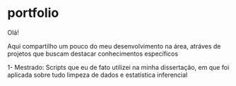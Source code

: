 # portfolio

Olá!

Aqui compartilho um pouco do meu desenvolvimento na área, atráves de projetos que buscam destacar conhecimentos específicos

1- Mestrado: Scripts que eu de fato utilizei na minha dissertação, em que foi aplicada sobre tudo limpeza de dados e estatística inferencial
